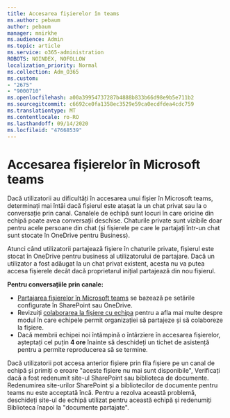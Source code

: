```yaml
---
title: Accesarea fișierelor în teams
ms.author: pebaum
author: pebaum
manager: mnirkhe
ms.audience: Admin
ms.topic: article
ms.service: o365-administration
ROBOTS: NOINDEX, NOFOLLOW
localization_priority: Normal
ms.collection: Adm_O365
ms.custom:
- "2675"
- "9000710"
ms.openlocfilehash: a00a39954737287b4888b833b66d98e9b5e711b2
ms.sourcegitcommit: c6692ce0fa1358ec3529e59ca0ecdfdea4cdc759
ms.translationtype: MT
ms.contentlocale: ro-RO
ms.lasthandoff: 09/14/2020
ms.locfileid: "47668539"
---
```

# <a name="accessing-files-in-microsoft-teams"></a>Accesarea fișierelor în Microsoft teams

Dacă utilizatorii au dificultăți în accesarea unui fișier în Microsoft teams, determinați mai întâi dacă fișierul este atașat la un chat privat sau la o conversație prin canal. Canalele de echipă sunt locuri în care oricine din echipă poate avea conversații deschise. Chaturile private sunt vizibile doar pentru acele persoane din chat (și fișierele pe care le partajați într-un chat sunt stocate în OneDrive pentru Business).

Atunci când utilizatorii partajează fișiere în chaturile private, fișierul este stocat în OneDrive pentru business al utilizatorului de partajare. Dacă un utilizator a fost adăugat la un chat privat existent, acesta nu va putea accesa fișierele decât dacă proprietarul inițial partajează din nou fișierul.    

**Pentru conversațiile prin canale:**

- [Partajarea fișierelor în Microsoft teams](https://docs.microsoft.com/MicrosoftTeams/sharing-files-in-teams) se bazează pe setările configurate în SharePoint sau OneDrive. 
- Revizuiți [colaborarea la fișiere cu echipa](https://support.office.com/article/Collaborate-on-files-with-your-Team-9b200289-dbac-4823-85bd-628a5c7bb0ae) pentru a afla mai multe despre modul în care echipele permit organizației să partajeze și să colaboreze la fișiere. 
- Dacă membrii echipei noi întâmpină o întârziere în accesarea fișierelor, așteptați cel puțin **4 ore** înainte să deschideți un tichet de asistență pentru a permite reproducerea să se termine. 

Dacă utilizatorii pot accesa anterior fișiere prin fila fișiere pe un canal de echipă și primiți o eroare "aceste fișiere nu mai sunt disponibile", Verificați dacă a fost redenumit site-ul SharePoint sau biblioteca de documente. Redenumirea site-urilor SharePoint și a bibliotecilor de documente pentru teams nu este acceptată încă. Pentru a rezolva această problemă, deschideți site-ul de echipă utilizat pentru această echipă și redenumiți Biblioteca înapoi la "documente partajate".